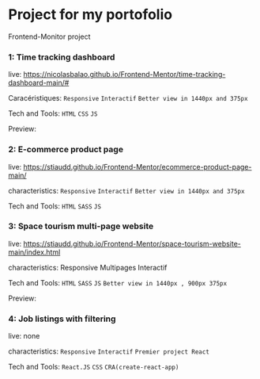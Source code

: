 # Project for my portofolio
Frontend-Monitor project

### 1: Time tracking dashboard

live: https://nicolasbalao.github.io/Frontend-Mentor/time-tracking-dashboard-main/#

Caracéristiques: `Responsive` `Interactif` `Better view in 1440px and 375px`

Tech and Tools: `HTML` `CSS` `JS`

Preview:


### 2: E-commerce product page

live: https://stiaudd.github.io/Frontend-Mentor/ecommerce-product-page-main/

characteristics: `Responsive` `Interactif` `Better view in 1440px and 375px`

Tech and Tools: `HTML` `SASS` `JS`

### 3: Space tourism multi-page website

live: https://stiaudd.github.io/Frontend-Mentor/space-tourism-website-main/index.html

characteristics: Responsive Multipages Interactif

Tech and Tools: `HTML` `SASS` `JS` `Better view in 1440px , 900px 375px`

Preview:

### 4: Job listings with filtering

live: none

characteristics: `Responsive` `Interactif` `Premier project React`

Tech and Tools: `React.JS` `CSS` `CRA(create-react-app)`
